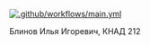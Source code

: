 [![.github/workflows/main.yml](https://github.com/Fraudik/CV-for-MSP-course/actions/workflows/main.yml/badge.svg)](https://github.com/Fraudik/CV-for-MSP-course/actions/workflows/main.yml)

Блинов Илья Игоревич, КНАД 212
